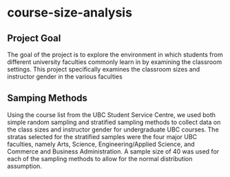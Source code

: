 # course-size-analysis

## Project Goal
The goal of the project is to explore the environment in which students from different university faculties commonly learn in by examining the classroom settings. This project specifically examines the classroom sizes and instructor gender in the various faculties

## Samping Methods
Using the course list from the UBC Student Service Centre, we used both simple random sampling and stratified sampling methods to collect data on the class sizes and instructor gender for undergraduate UBC courses. The stratas selected for the stratified samples were the four major UBC faculties, namely Arts, Science, Engineering/Applied Science, and Commerce and Business Administration. A sample size of 40 was used for each of the sampling methods to allow for the normal distribution assumption.

